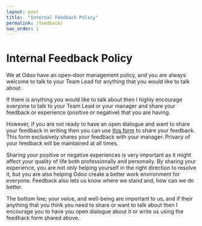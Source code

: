```yaml
---
layout: post
title:  "Internal Feedback Policy"
permalink: /feedback/
nav_order: 1
---
```



# Internal Feedback Policy

We at Odoo have an open-door management policy, and you are always welcome to talk to your Team Lead for anything that you would like to talk about. 

If there is anything you would like to talk about then I highly encourage everyone to talk to your Team Lead or your manager and share your feedback or experience (positive or negative) that you are having.

However, if you are not ready to have an open dialogue and want to share your feedback in writing then you can use [this form](https://forms.gle/9Uebve7Gw8rYXa41A) to share your feedback. This form exclusively shares your feedback with your manager. Privacy of your feedback will be maintained at all times.

Sharing your positive or negative experiences is very important as it might affect your quality of life both professionally and personally. By sharing your experience, you are not only helping yourself in the right direction to resolve it, but you are also helping Odoo create a better work environment for everyone.
Feedback also lets us know where we stand and, how can we do better.

The bottom line; your voice, and well-being are important to us, and if their anything that you think you need to share or want to talk about then I encourage you to have you open dialogue about it or write us using the feedback form shared above.
